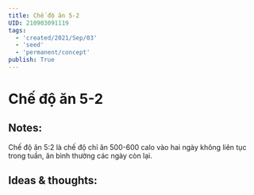 ```yaml
---
title: Chế độ ăn 5-2
UID: 210903091119
tags:
  - 'created/2021/Sep/03'
  - 'seed'
  - 'permanent/concept'
publish: True
---
```

# Chế độ ăn 5-2

## Notes:
Chế độ ăn 5:2 là chế độ chỉ ăn 500-600 calo vào hai ngày không liên tục trong tuần, ăn bình thường các ngày còn lại.

## Ideas & thoughts:
